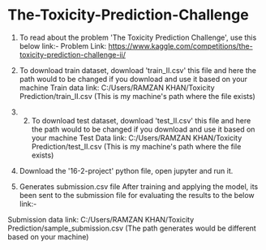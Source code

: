 # The-Toxicity-Prediction-Challenge

1. To read about the problem 'The Toxicity Prediction Challenge', use this below link:-
Problem Link: https://www.kaggle.com/competitions/the-toxicity-prediction-challenge-ii/

2. To download train dataset, download 'train_II.csv' this file and here the path would to be changed if you download and use it based on your machine
Train data link: C:/Users/RAMZAN KHAN/Toxicity Prediction/train_II.csv (This is my machine's path where the file exists)

3. 2. To download test dataset, download 'test_II.csv' this file and here the path would to be changed if you download and use it based on your machine
Test Data link: C:/Users/RAMZAN KHAN/Toxicity Prediction/test_II.csv (This is my machine's path where the file exists)

4. Download the '16-2-project' python file, open jupyter and run it. 

4. Generates submission.csv file
After training and applying the model, its been sent to the submission file for evaluating the results to the below link:-

Submission data link: C:/Users/RAMZAN KHAN/Toxicity Prediction/sample_submission.csv (The path generates would be different based on your machine)
